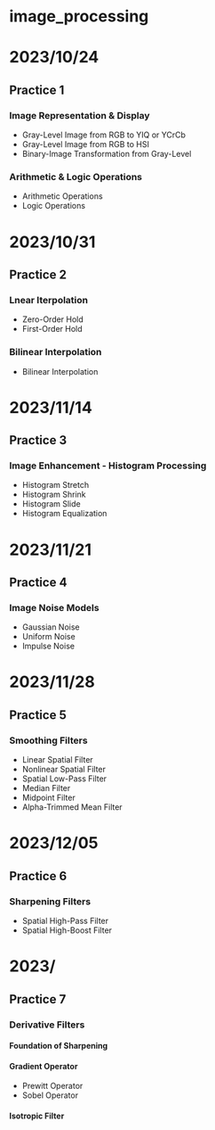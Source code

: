 # image_processing

# 2023/10/24
## Practice 1
### Image Representation & Display
-  Gray-Level Image from RGB to YIQ or YCrCb
-  Gray-Level Image from RGB to HSI
-  Binary-Image Transformation from Gray-Level
### Arithmetic & Logic Operations
-  Arithmetic Operations
-  Logic Operations

# 2023/10/31
## Practice 2
### Lnear Iterpolation
- Zero-Order Hold
- First-Order Hold
### Bilinear Interpolation
- Bilinear Interpolation

# 2023/11/14
## Practice 3
### Image Enhancement - Histogram Processing
-  Histogram Stretch
-  Histogram Shrink
-  Histogram Slide
-  Histogram Equalization

# 2023/11/21
## Practice 4
### Image Noise Models
- Gaussian Noise
- Uniform Noise
- Impulse Noise

# 2023/11/28
## Practice 5
### Smoothing Filters
- Linear Spatial Filter
- Nonlinear Spatial Filter
- Spatial Low-Pass Filter
- Median Filter
- Midpoint Filter
- Alpha-Trimmed Mean Filter

# 2023/12/05
## Practice 6
### Sharpening Filters
- Spatial High-Pass Filter
- Spatial High-Boost Filter

# 2023/
## Practice 7
### Derivative Filters
#### Foundation of Sharpening
#### Gradient Operator
- Prewitt Operator
- Sobel Operator
#### Isotropic Filter

